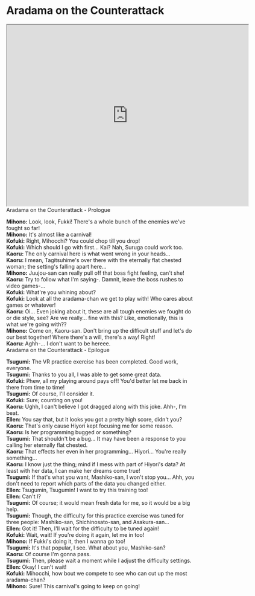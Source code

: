 
Aradama on the Counterattack
============================
<div class="videoWrapper"><iframe width="640" height="480" loading="lazy" src="https://www.youtube.com/embed/ghGvfdSp0Lw"></iframe></div>  
Aradama on the Counterattack - Prologue

  
**Mihono:** Look, look, Fukki\! There's a whole bunch of the enemies we've fought so far\!  
**Mihono:** It's almost like a carnival\!  
**Kofuki:** Right, Mihocchi? You could chop till you drop\!  
**Kofuki:** Which should I go with first\.\.\. Kai? Nah, Suruga could work too\.  
**Kaoru:** The only carnival here is what went wrong in your heads\.\.\.  
**Kaoru:** I mean, Tagitsuhime's over there with the eternally flat chested woman; the setting's falling apart here\.\.\.  
**Mihono:** Juujou-san can really pull off that boss fight feeling, can't she\!  
**Kaoru:** Try to follow what I'm saying-\. Damnit, leave the boss rushes to video games-\.\.\.  
**Kofuki:** What're you whining about?  
**Kofuki:** Look at all the aradama-chan we get to play with\! Who cares about games or whatever\!  
**Kaoru:** Oi\.\.\. Even joking about it, these are all tough enemies we fought do or die style, see? Are we really\.\.\. fine with this? Like, emotionally, this is what we're going with??  
**Mihono:** Come on, Kaoru-san\. Don't bring up the difficult stuff and let's do our best together\! Where there's a will, there's a way\! Right\!  
**Kaoru:** Aghh-\.\.\. I don't want to be hereee\.  
Aradama on the Counterattack - Epilogue

  
**Tsugumi:** The VR practice exercise has been completed\. Good work, everyone\.  
**Tsugumi:** Thanks to you all, I was able to get some great data\.  
**Kofuki:** Phew, all my playing around pays off\! You'd better let me back in there from time to time\!  
**Tsugumi:** Of course, I'll consider it\.  
**Kofuki:** Sure; counting on you\!  
**Kaoru:** Ughh, I can't believe I got dragged along with this joke\. Ahh-, I'm beat\.  
**Ellen:** You say that, but it looks you got a pretty high score, didn't you?  
**Kaoru:** That's only cause Hiyori kept focusing me for some reason\.  
**Kaoru:** Is her programming bugged or something?  
**Tsugumi:** That shouldn't be a bug\.\.\. It may have been a response to you calling her eternally flat chested\.  
**Kaoru:** That effects her even in her programming\.\.\. Hiyori\.\.\. You're really something\.\.\.  
**Kaoru:** I know just the thing; mind if I mess with part of Hiyori's data? At least with her data, I can make her dreams come true\!  
**Tsugumi:** If that's what you want, Mashiko-san, I won't stop you\.\.\. Ahh, you don't need to report which parts of the data you changed either\.  
**Ellen:** Tsugumin, Tsugumin\! I want to try this training too\!  
**Ellen:** Can't I?  
**Tsugumi:** Of course; it would mean fresh data for me, so it would be a big help\.  
**Tsugumi:** Though, the difficulty for this practice exercise was tuned for three people: Mashiko-san, Shichinosato-san, and Asakura-san\.\.\.  
**Ellen:** Got it\! Then, I'll wait for the difficulty to be tuned again\!  
**Kofuki:** Wait, wait\! If you're doing it again, let me in too\!  
**Mihono:** If Fukki's doing it, then I wanna go too\!  
**Tsugumi:** It's that popular, I see\. What about you, Mashiko-san?  
**Kaoru:** Of course I'm gonna pass\.  
**Tsugumi:** Then, please wait a moment while I adjust the difficulty settings\.  
**Ellen:** Okay\! I can't wait\!  
**Kofuki:** Mihocchi, how bout we compete to see who can cut up the most aradama-chan?  
**Mihono:** Sure\! This carnival's going to keep on going\!  
